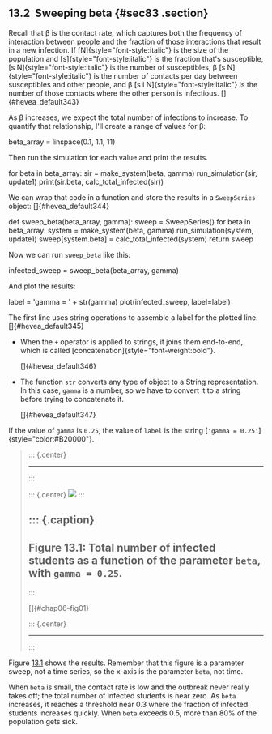 ﻿13.2  Sweeping beta {#sec83 .section}
-------------------

Recall that β is the contact rate, which captures both the frequency of
interaction between people and the fraction of those interactions that
result in a new infection. If [N]{style="font-style:italic"} is the size
of the population and [s]{style="font-style:italic"} is the fraction
that's susceptible, [s N]{style="font-style:italic"} is the number of
susceptibles, β [s N]{style="font-style:italic"} is the number of
contacts per day between susceptibles and other people, and β [s i
N]{style="font-style:italic"} is the number of those contacts where the
other person is infectious. []{#hevea_default343}

As β increases, we expect the total number of infections to increase. To
quantify that relationship, I'll create a range of values for β:

beta\_array = linspace(0.1, 1.1, 11)

Then run the simulation for each value and print the results.

for beta in beta\_array: sir = make\_system(beta, gamma)
run\_simulation(sir, update1) print(sir.beta,
calc\_total\_infected(sir))

We can wrap that code in a function and store the results in a
`SweepSeries` object: []{#hevea_default344}

def sweep\_beta(beta\_array, gamma): sweep = SweepSeries() for beta in
beta\_array: system = make\_system(beta, gamma) run\_simulation(system,
update1) sweep\[system.beta\] = calc\_total\_infected(system) return
sweep

Now we can run `sweep_beta` like this:

infected\_sweep = sweep\_beta(beta\_array, gamma)

And plot the results:

label = 'gamma = ' + str(gamma) plot(infected\_sweep, label=label)

The first line uses string operations to assemble a label for the
plotted line: []{#hevea_default345}

-   When the `+` operator is applied to strings, it joins them
    end-to-end, which is called
    [concatenation]{style="font-weight:bold"}.

    []{#hevea_default346}

-   The function `str` converts any type of object to a String
    representation. In this case, `gamma` is a number, so we have to
    convert it to a string before trying to concatenate it.

    []{#hevea_default347}

If the value of `gamma` is `0.25`, the value of `label` is the string
[`'gamma = 0.25'`]{style="color:#B20000"}.

> ::: {.center}
>
> ------------------------------------------------------------------------
> :::
>
> ::: {.center}
> ![](ModSimPy019.png)
> :::
>
> ::: {.caption}
>   ------------------------------------------------------------------------------------------------------------
>   Figure 13.1: Total number of infected students as a function of the parameter `beta`, with `gamma = 0.25`.
>   ------------------------------------------------------------------------------------------------------------
> :::
>
> []{#chap06-fig01}
>
> ::: {.center}
>
> ------------------------------------------------------------------------
> :::

Figure [13.1](#chap06-fig01) shows the results. Remember that this
figure is a parameter sweep, not a time series, so the x-axis is the
parameter `beta`, not time.

When `beta` is small, the contact rate is low and the outbreak never
really takes off; the total number of infected students is near zero. As
`beta` increases, it reaches a threshold near 0.3 where the fraction of
infected students increases quickly. When `beta` exceeds 0.5, more than
80% of the population gets sick.


